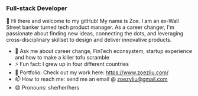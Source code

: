 

### **Full-stack Developer**

👋 Hi there and welcome to my gitHub! My name is Zoe. I am an ex-Wall Street banker turned tech product manager. As a career changer, I'm passionate about finding new ideas, connecting the dots, and leveraging cross-disciplinary skillset to design and deliver innovative products.

- 💬 Ask me about career change, FinTech econsystem, startup experience and how to make a killer tofu scramble
- ⚡ Fun fact: I grew up in four different countries
- :evergreen_tree: Portfolio: Check out my work here: https://www.zoezliu.com/
- 📫 How to reach me: send me an email @ zoezyliu@gmail.com
- 😄 Pronouns: she/her/hers
